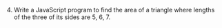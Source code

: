 4. Write a JavaScript program to find the area of a triangle where lengths of the three of its sides are 5, 6, 7. 